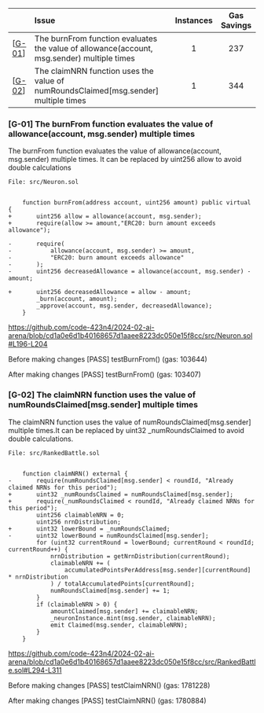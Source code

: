 | |Issue|Instances| Gas Savings
|-|:-|:-:|:-:|
| [[G-01](#g-01)] | The burnFrom function evaluates the value of allowance(account, msg.sender) multiple times | 1| 237|
| [[G-02](#g-02)] | The claimNRN function uses the value of numRoundsClaimed[msg.sender] multiple times | 1| 344|

### [G-01] The burnFrom function evaluates the value of allowance(account, msg.sender) multiple times
The burnFrom function evaluates the value of allowance(account, msg.sender) multiple times. It can be replaced by uint256 allow to avoid double calculations

```solidity
File: src/Neuron.sol


    function burnFrom(address account, uint256 amount) public virtual {
+       uint256 allow = allowance(account, msg.sender);
+       require(allow >= amount,"ERC20: burn amount exceeds allowance");

-       require(
-           allowance(account, msg.sender) >= amount, 
-           "ERC20: burn amount exceeds allowance"
-       );
-       uint256 decreasedAllowance = allowance(account, msg.sender) - amount;

+       uint256 decreasedAllowance = allow - amount;
        _burn(account, amount);
        _approve(account, msg.sender, decreasedAllowance);
    }
```

https://github.com/code-423n4/2024-02-ai-arena/blob/cd1a0e6d1b40168657d1aaee8223dc050e15f8cc/src/Neuron.sol#L196-L204

Before making changes
[PASS] testBurnFrom() (gas: 103644)

After making changes
[PASS] testBurnFrom() (gas: 103407)

### [G-02] The claimNRN function uses the value of numRoundsClaimed[msg.sender] multiple times
The claimNRN function uses the value of numRoundsClaimed[msg.sender] multiple times.It can be replaced by uint32 _numRoundsClaimed to avoid double calculations.
```solidity
File: src/RankedBattle.sol


    function claimNRN() external {
-       require(numRoundsClaimed[msg.sender] < roundId, "Already claimed NRNs for this period");
+       uint32 _numRoundsClaimed = numRoundsClaimed[msg.sender];
+       require(_numRoundsClaimed < roundId, "Already claimed NRNs for this period");
        uint256 claimableNRN = 0;
        uint256 nrnDistribution;
+       uint32 lowerBound = _numRoundsClaimed;
-       uint32 lowerBound = numRoundsClaimed[msg.sender];
        for (uint32 currentRound = lowerBound; currentRound < roundId; currentRound++) {
            nrnDistribution = getNrnDistribution(currentRound);
            claimableNRN += (
                accumulatedPointsPerAddress[msg.sender][currentRound] * nrnDistribution   
            ) / totalAccumulatedPoints[currentRound];
            numRoundsClaimed[msg.sender] += 1;
        }
        if (claimableNRN > 0) {
            amountClaimed[msg.sender] += claimableNRN;
            _neuronInstance.mint(msg.sender, claimableNRN);
            emit Claimed(msg.sender, claimableNRN);
        }
    }
```
https://github.com/code-423n4/2024-02-ai-arena/blob/cd1a0e6d1b40168657d1aaee8223dc050e15f8cc/src/RankedBattle.sol#L294-L311

Before making changes
[PASS] testClaimNRN() (gas: 1781228)

After making changes
[PASS] testClaimNRN() (gas: 1780884)